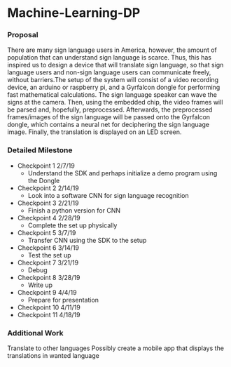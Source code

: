 # Machine-Learning-DP
### Proposal
There are many sign language users in America, however, the amount of population that can understand sign language is scarce. Thus, this has inspired us to design a device that will translate sign language, so that sign language users and non-sign language users can communicate freely, without barriers.The setup of the system will consist of a video recording device, an arduino or raspberry pi, and a Gyrfalcon dongle for performing fast mathematical calculations. The sign language speaker can wave the signs at the camera. Then, using the embedded chip, the video frames will be parsed and, hopefully, preprocessed. Afterwards, the preprocessed frames/images of the sign language will be passed onto the Gyrfalcon dongle, which contains a neural net for deciphering the sign language image. Finally, the translation is displayed on an LED screen.


### Detailed Milestone
- Checkpoint 1 2/7/19
	- Understand the SDK and perhaps initialize a demo program using the Dongle
- Checkpoint 2 2/14/19
	- Look into a software CNN for sign language recognition
- Checkpoint 3 2/21/19
	- Finish a python version for CNN
- Checkpoint 4 2/28/19
	- Complete the set up physically
- Checkpoint 5 3/7/19
	- Transfer CNN using the SDK to the setup
- Checkpoint 6 3/14/19
	- Test the set up
- Checkpoint 7 3/21/19
	- Debug
- Checkpoint 8 3/28/19
	- Write up
- Checkpoint 9 4/4/19
	- Prepare for presentation
- Checkpoint 10 4/11/19
- Checkpoint 11 4/18/19


### Additional Work
Translate to other languages
Possibly create a mobile app that displays the translations in wanted language
